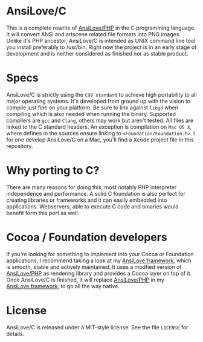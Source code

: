 # AnsiLove/C

This is a complete rewrite of [AnsiLove/PHP](http://ansilove.sourceforge.net) in the C programming language. It will convert ANSi and artscene related file formats into PNG images. Unlike it's PHP ancestor, AnsiLove/C is intended as UNIX command line tool you install preferably to /usr/bin. Right now the project is in an early stage of development and is neither considered as finished nor as stable product. 

# Specs 

AnsiLove/C is strictly using the `C99 standard` to achieve high portability to all major operating systems. It's developed from ground up with the vision to compile just fine on your platform. Be sure to link against `libgd` when compiling which is also needed when running the binary. Supported compilers are `gcc` and `Clang`, others may work but aren't tested. All files are linked to the C standard headers. An exception is compilation on `Mac OS X`, where defines in the sources ensure linking to `<Foundation/Foundation.h>`. I for one develop AnsiLove/C on a Mac, you'll find a Xcode project file in this repository. 

# Why porting to C?

There are many reasons for doing this, most notably PHP interpreter independence and performance. A solid C foundation is also perfect for creating libraries or frameworks and it can easily embedded into applications. Webservers, able to execute C code and binaries would benefit form this port as well. 

# Cocoa / Foundation developers

If you're looking for something to implement into your Cocoa or Foundation applications, I recommend taking a look at my [AnsiLove.framework](https://github.com/ByteProject/AnsiLove.framework), which is smooth, stable and actively maintained. It uses a modfied version of [AnsiLove/PHP](http://ansilove.sourceforge.net) as rendering library and provides a Cocoa layer on top of it.  Once AnsiLove/C is finished, it will replace [AnsiLove/PHP](http://ansilove.sourceforge.net) in my [AnsiLove.framework](https://github.com/ByteProject/AnsiLove.framework), to go all the way native.

# License

AnsiLove/C is released under a MIT-style license. See the file `LICENSE` for details.
